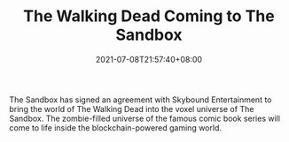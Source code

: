 ﻿---
title: "The Walking Dead Coming to The Sandbox"
date: 2021-07-08T21:57:40+08:00
lastmod: 2021-07-08T16:45:40+08:00
draft: false
authors: ["Dexterous"]
description: "The Sandbox has signed an agreement with Skybound Entertainment to bring the world of The Walking Dead into the voxel universe of The Sandbox. The zombie-filled universe of the famous comic book series will come to life inside the blockchain-powered gaming world."
featuredImage: "the-walking-dead-coming-to-the-sandbox.png"
tags: ["Virtual World","Play to Earn"]
categories: ["news"]
news: ["Virtual World"]
weight: 
lightgallery: true
pinned: false
recommend: false
recommend1: false
---

The Sandbox has signed an agreement with Skybound Entertainment to bring the world of The Walking Dead into the voxel universe of The Sandbox. The zombie-filled universe of the famous comic book series will come to life inside the blockchain-powered gaming world.

<!--more-->

